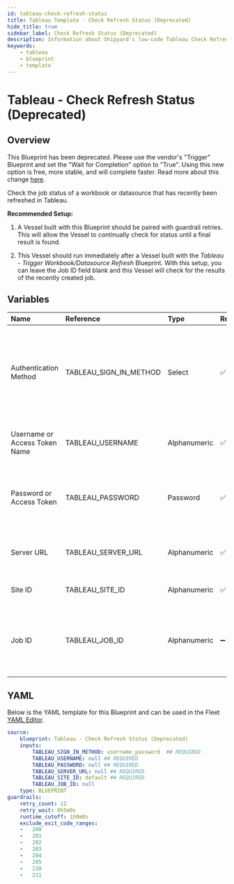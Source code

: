 ```yaml
---
id: tableau-check-refresh-status
title: Tableau Template - Check Refresh Status (Deprecated)
hide_title: true
sidebar_label: Check Refresh Status (Deprecated)
description: Information about Shipyard's low-code Tableau Check Refresh Status (Deprecated) blueprint. Check the job status of a recent workbook or datasource refresh. 
keywords:
    - tableau
    - blueprint
    - template
---
```


# Tableau - Check Refresh Status (Deprecated)

## Overview
This Blueprint has been deprecated. Please use the vendor's "Trigger" Blueprint and set the "Wait for Completion" option to "True". Using this new option is free, more stable, and will complete faster. Read more about this change [here](https://www.shipyardapp.com/blog/orchestrate-data-tools-free).

Check the job status of a workbook or datasource that has recently been refreshed in Tableau. 

**Recommended Setup:**

1. A Vessel built with this Blueprint should be paired with guardrail retries. This will allow the Vessel to continually check for status until a final result is found.

2. This Vessel should run immediately after a Vessel built with the _Tableau - Trigger Workbook/Datasource Refresh_ Blueprint. With this setup, you can leave the Job ID field blank and this Vessel will check for the results of the recently created job.

## Variables

| Name | Reference | Type | Required | Default | Options | Description |
|:-----|:----------|:-----|:---------|:--------|:--------|:------------|
| Authentication Method | TABLEAU_SIGN_IN_METHOD  | Select |:white_check_mark: | `username_password` | Username & Password: `username_password`<br></br><br></br>Access Token: `access_token`<br></br><br></br> | Determine which authentication method to use when connecting to Tableau. |
| Username or Access Token Name | TABLEAU_USERNAME  | Alphanumeric |:white_check_mark: | - | - | Your personal username or the name of the access token that you use to log in with Tableau. |
| Password or Access Token | TABLEAU_PASSWORD  | Password |:white_check_mark: | - | - | The password associated with the provided username OR the access token associated with the provided access token name. |
| Server URL | TABLEAU_SERVER_URL  | Alphanumeric |:white_check_mark: | - | - | The scheme, subdomain, domain, and top-level domain (TLD) of your Tableau URL. |
| Site ID | TABLEAU_SITE_ID  | Alphanumeric |:white_check_mark: | `default` | - | Typically found in the URL as /site/YOURSITEID/ |
| Job ID | TABLEAU_JOB_ID  | Alphanumeric |:heavy_minus_sign: | - | - | The ID of a specific job you check the status of. If left blank, will try to find the job ID from an "Refresh Workbook/Datasource" Vessel that ran upstream. |


## YAML
Below is the YAML template for this Blueprint and can be used in the Fleet [YAML Editor](../../reference/fleets/yaml-editor.md).
```yaml
source:
    blueprint: Tableau - Check Refresh Status (Deprecated)
    inputs:
        TABLEAU_SIGN_IN_METHOD: username_password  ## REQUIRED
        TABLEAU_USERNAME: null ## REQUIRED
        TABLEAU_PASSWORD: null ## REQUIRED
        TABLEAU_SERVER_URL: null ## REQUIRED
        TABLEAU_SITE_ID: default ## REQUIRED
        TABLEAU_JOB_ID: null
    type: BLUEPRINT
guardrails:
    retry_count: 12
    retry_wait: 0h5m0s
    runtime_cutoff: 1h0m0s
    exclude_exit_code_ranges:
    -   200
    -   201
    -   202
    -   203
    -   204
    -   205
    -   210
    -   211

```
